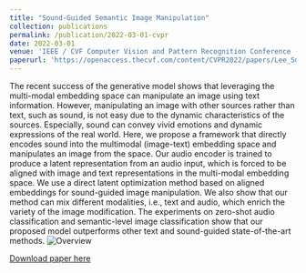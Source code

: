 ```yaml
---
title: "Sound-Guided Semantic Image Manipulation"
collection: publications
permalink: /publication/2022-03-01-cvpr
date: 2022-03-01
venue: 'IEEE / CVF Computer Vision and Pattern Recognition Conference (CVPR)'
paperurl: 'https://openaccess.thecvf.com/content/CVPR2022/papers/Lee_Sound-Guided_Semantic_Image_Manipulation_CVPR_2022_paper.pdf'
---
```


The recent success of the generative model shows that leveraging the multi-modal embedding space can manipulate an image using text information. However, manipulating an image with other sources rather than text, such as
sound, is not easy due to the dynamic characteristics of the sources. Especially, sound can convey vivid emotions and dynamic expressions of the real world. Here, we propose a framework that directly encodes sound into the multimodal (image-text) embedding space and manipulates an image from the space. Our audio encoder is trained to produce a latent representation from an audio input, which is forced to be aligned with image and text representations in the multi-modal embedding space. We use a direct latent optimization method based on aligned embeddings for sound-guided image manipulation. We also show that our method can mix different modalities, i.e., text and audio, which enrich the variety of the image modification. The experiments on zero-shot audio classification and semantic-level image classification show that our proposed model outperforms other text and sound-guided state-of-the-art methods.
![Overview](https://i0.wp.com/kuaicv.com/wp-content/uploads/2023/02/%EA%B7%B8%EB%A6%BC6.png?resize=1536%2C825&ssl=1)

[Download paper here](http://academicpages.github.io/files/paper1.pdf)